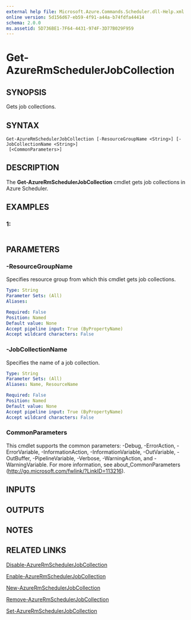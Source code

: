 ```yaml
---
external help file: Microsoft.Azure.Commands.Scheduler.dll-Help.xml
online version: 5d156d67-eb59-4f91-a44a-b74fdfa44414
schema: 2.0.0
ms.assetid: 5D736BE1-7F64-4431-974F-3D77B029F959
---
```


# Get-AzureRmSchedulerJobCollection

## SYNOPSIS
Gets job collections.

## SYNTAX

```
Get-AzureRmSchedulerJobCollection [-ResourceGroupName <String>] [-JobCollectionName <String>]
 [<CommonParameters>]
```

## DESCRIPTION
The **Get-AzureRmSchedulerJobCollection** cmdlet gets job collections in Azure Scheduler.

## EXAMPLES

### 1:
```

```

## PARAMETERS

### -ResourceGroupName
Specifies resource group from which this cmdlet gets job collections.

```yaml
Type: String
Parameter Sets: (All)
Aliases: 

Required: False
Position: Named
Default value: None
Accept pipeline input: True (ByPropertyName)
Accept wildcard characters: False
```

### -JobCollectionName
Specifies the name of a job collection.

```yaml
Type: String
Parameter Sets: (All)
Aliases: Name, ResourceName

Required: False
Position: Named
Default value: None
Accept pipeline input: True (ByPropertyName)
Accept wildcard characters: False
```

### CommonParameters
This cmdlet supports the common parameters: -Debug, -ErrorAction, -ErrorVariable, -InformationAction, -InformationVariable, -OutVariable, -OutBuffer, -PipelineVariable, -Verbose, -WarningAction, and -WarningVariable. For more information, see about_CommonParameters (http://go.microsoft.com/fwlink/?LinkID=113216).

## INPUTS

## OUTPUTS

## NOTES

## RELATED LINKS

[Disable-AzureRmSchedulerJobCollection](.\Disable-AzureRmSchedulerJobCollection.md)

[Enable-AzureRmSchedulerJobCollection](.\Enable-AzureRmSchedulerJobCollection.md)

[New-AzureRmSchedulerJobCollection](.\New-AzureRmSchedulerJobCollection.md)

[Remove-AzureRmSchedulerJobCollection](.\Remove-AzureRmSchedulerJobCollection.md)

[Set-AzureRmSchedulerJobCollection](.\Set-AzureRmSchedulerJobCollection.md)


